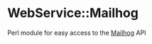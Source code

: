 # WebService::Mailhog
Perl module for easy access to the [Mailhog](https://github.com/mailhog/MailHog) API
